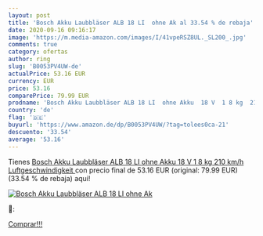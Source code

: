 ```yaml
---
layout: post
title: 'Bosch Akku Laubbläser ALB 18 LI  ohne Ak al 33.54 % de rebaja'
date: 2020-09-16 09:16:17
image: 'https://m.media-amazon.com/images/I/41vpeRSZ8UL._SL200_.jpg'
comments: true
category: ofertas
author: ring
slug: 'B0053PV4UW-de'
actualPrice: 53.16 EUR
currency: EUR
price: 53.16
comparePrice: 79.99 EUR
prodname: 'Bosch Akku Laubbläser ALB 18 LI  ohne Akku  18 V  1 8 kg  210 km/h Luftgeschwindigkeit '
country: 'de'
flag: '🇩🇪'
buyurl: 'https://www.amazon.de/dp/B0053PV4UW/?tag=tolees0ca-21'
descuento: '33.54'
average: '53.16'
---
```


Tienes [Bosch Akku Laubbläser ALB 18 LI  ohne Akku  18 V  1 8 kg  210 km/h Luftgeschwindigkeit ](https://www.amazon.de/dp/B0053PV4UW/?tag=tolees0ca-21) con precio final de  53.16 EUR (original: 79.99 EUR) (33.54 %  de rebaja) aqui!

[![Bosch Akku Laubbläser ALB 18 LI  ohne Ak](https://m.media-amazon.com/images/I/41vpeRSZ8UL._SL200_.jpg)](https://www.amazon.de/dp/B0053PV4UW/?tag=tolees0ca-21)

🔎:


[Comprar!!!](https://www.amazon.de/dp/B0053PV4UW/?tag=tolees0ca-21)
